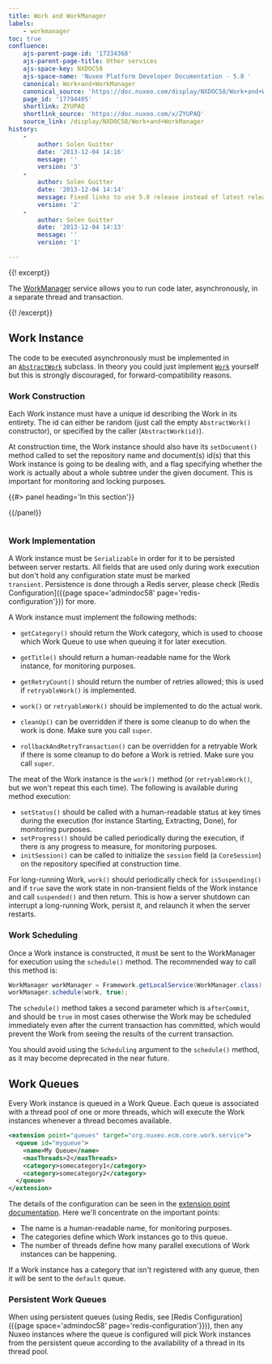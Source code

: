 ```yaml
---
title: Work and WorkManager
labels:
    - workmanager
toc: true
confluence:
    ajs-parent-page-id: '17334368'
    ajs-parent-page-title: Other services
    ajs-space-key: NXDOC58
    ajs-space-name: 'Nuxeo Platform Developer Documentation - 5.8 '
    canonical: Work+and+WorkManager
    canonical_source: 'https://doc.nuxeo.com/display/NXDOC58/Work+and+WorkManager'
    page_id: '17794405'
    shortlink: ZYUPAQ
    shortlink_source: 'https://doc.nuxeo.com/x/ZYUPAQ'
    source_link: /display/NXDOC58/Work+and+WorkManager
history:
    - 
        author: Solen Guitter
        date: '2013-12-04 14:16'
        message: ''
        version: '3'
    - 
        author: Solen Guitter
        date: '2013-12-04 14:14'
        message: Fixed links to use 5.8 release instead of latest release
        version: '2'
    - 
        author: Solen Guitter
        date: '2013-12-04 14:13'
        message: ''
        version: '1'

---
```

<div class="row"><div class="column medium-8">{{! excerpt}}

The [WorkManager](http://explorer.nuxeo.org/nuxeo/site/distribution/Nuxeo%20Platform-5.8/viewService/org.nuxeo.ecm.core.work.api.WorkManager) service allows you to run code later, asynchronously, in a separate thread and transaction.

{{! /excerpt}}

## Work Instance

The code to be executed asynchronously must be implemented in an&nbsp;[`AbstractWork`](http://community.nuxeo.com/api/nuxeo/release-5.8/javadoc/org/nuxeo/ecm/core/work/AbstractWork.html) subclass. In theory you could just implement&nbsp;[`Work`](http://community.nuxeo.com/api/nuxeo/release-5.8/javadoc/org/nuxeo/ecm/core/work/api/Work.html) yourself but this is strongly discouraged, for forward-compatibility reasons.

### Work Construction

Each Work instance must have a unique id describing the Work in its entirety. The id can either be random (just call the empty `AbstractWork()` constructor), or specified by the caller (`AbstractWork(id)`).

At construction time, the Work instance should also have its&nbsp;`setDocument()` method called to set the repository name and document(s) id(s) that this Work instance is going to be dealing with, and a flag specifying whether the work is actually about a whole subtree under the given document. This is important for monitoring and locking purposes.

</div><div class="column medium-4">{{#> panel heading='In this section'}}

{{/panel}}</div></div>

### Work Implementation

A Work instance must be `Serializable` in order for it to be persisted between server restarts. All fields that are used only during work execution but don't hold any configuration state must be marked `transient`.&nbsp;Persistence is done through a Redis server, please check&nbsp;[Redis Configuration]({{page space='admindoc58' page='redis-configuration'}})&nbsp;for more.

A Work instance must implement the following methods:

*   `getCategory()` should return the Work category, which is used to choose which Work Queue to use when queuing it for later execution.&nbsp;

*   `getTitle()` should return a human-readable name for the Work instance,&nbsp;for monitoring purposes.

*   `getRetryCount()`&nbsp;should return the number of retries allowed; this is used if&nbsp;`retryableWork()`&nbsp;is implemented.

*   `work()` or `retryableWork()` should be implemented to do the actual work.

*   `cleanUp()` can be overridden if there is some cleanup to do when the work is done. Make sure you call `super`.

*   `rollbackAndRetryTransaction()` can be overridden for a&nbsp;retryable Work if there is some cleanup to do before a Work is retried. Make sure you call `super`.

The meat of the Work instance is the `work()`&nbsp;method (or `retryableWork()`, but we won't repeat this each time). The following is available during method execution:

*   `setStatus()` should be called with a human-readable status at key times during the execution (for instance Starting, Extracting, Done), for monitoring purposes.
*   `setProgress()` should be called periodically during the execution, if there is any progress to measure, for monitoring purposes.
*   `initSession()` can be called to initialize the `session` field (a `CoreSession`) on the repository specified at construction time.

For long-running Work, `work()` should periodically check for `isSuspending()` and if `true` save the work state in non-transient fields of the Work instance and call `suspended()` and then return. This is how a server shutdown can interrupt a long-running Work, persist it, and relaunch it when the server restarts.

### Work Scheduling

Once a Work instance is constructed, it must be sent to the WorkManager for execution using the `schedule()` method. The recommended way to call this method is:

```java
WorkManager workManager = Framework.getLocalService(WorkManager.class);
workManager.schedule(work, true);
```

The `schedule()` method takes a second parameter which is `afterCommit`, and should be `true` in most cases otherwise the Work may be scheduled immediately even after the current transaction has committed, which would prevent the Work from seeing the results of the current transaction.

You should avoid using the `Scheduling` argument to the&nbsp;`schedule()` method, as it may become deprecated in the near future.

## Work Queues

Every Work instance is queued in a Work Queue. Each queue is associated with a thread pool of one or more threads, which will execute the Work instances whenever a thread becomes available.

```xml
<extension point="queues" target="org.nuxeo.ecm.core.work.service">
  <queue id="myqueue">
    <name>My Queue</name>
    <maxThreads>2</maxThreads>
    <category>somecategory1</category>
    <category>somecategory2</category>
  </queue>
</extension>
```

The details of the configuration can be seen in the&nbsp;[extension point documentation](http://explorer.nuxeo.org/nuxeo/site/distribution/Nuxeo%20Platform-5.8/viewExtensionPoint/org.nuxeo.ecm.core.work.service--queues). Here we'll concentrate on the important points:

*   The name is a human-readable name, for monitoring purposes.
*   The categories define which Work instances go to this queue.
*   The number of threads define how many parallel executions of Work instances can be happening.

If a Work instance has a category that isn't registered with any queue, then it will be sent to the `default` queue.

### Persistent Work Queues

When using persistent queues (using Redis, see&nbsp;[Redis Configuration]({{page space='admindoc58' page='redis-configuration'}})), then any Nuxeo instances where the queue is configured will pick Work instances from the persistent queue according to the availability of a thread in its thread pool.